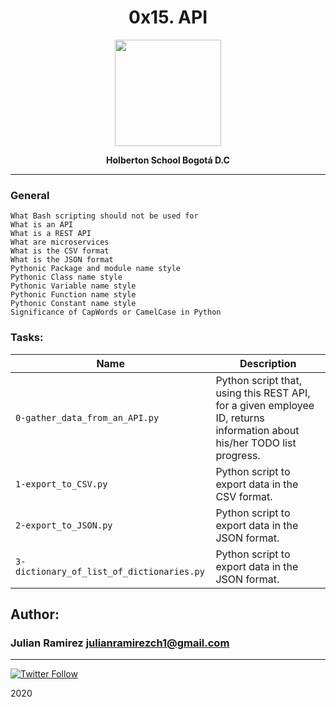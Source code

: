 <H1 align="center"> 0x15. API</H1>

<p align="center">
   <a href="https://requests.readthedocs.io/en/master/"><img src="https://www.google.com/url?sa=i&url=https%3A%2F%2Fes.python-requests.org%2F&psig=AOvVaw3xsJBmuEHeVbuuPptuHheM&ust=1598402088165000&source=images&cd=vfe&ved=0CAIQjRxqFwoTCOC9iKqOtesCFQAAAAAdAAAAABAD" width="170" height="170"/></a>

<p align="center"> 
   <b>Holberton School Bogotá D.C</b>
                
----
<H3> General </H3>
   

    What Bash scripting should not be used for
    What is an API
    What is a REST API
    What are microservices
    What is the CSV format
    What is the JSON format
    Pythonic Package and module name style
    Pythonic Class name style
    Pythonic Variable name style
    Pythonic Function name style
    Pythonic Constant name style
    Significance of CapWords or CamelCase in Python





### Tasks:

| Name | Description                    |
| ------------- | ------------------------------ |
| `0-gather_data_from_an_API.py`      |  Python script that, using this REST API, for a given employee ID, returns information about his/her TODO list progress.    |
| `1-export_to_CSV.py`      |   Python script to export data in the CSV format. |
| `2-export_to_JSON.py`   |  Python script to export data in the JSON format.  |
| `3-dictionary_of_list_of_dictionaries.py`      | Python script to export data in the JSON format. |

## Author: 
### Julian Ramirez <julianramirezch1@gmail.com>
----
[![Twitter Follow](https://img.shields.io/twitter/follow/JulianR_30.svg?style=social&label=Follow)](https://twitter.com/JulianR_30)

2020